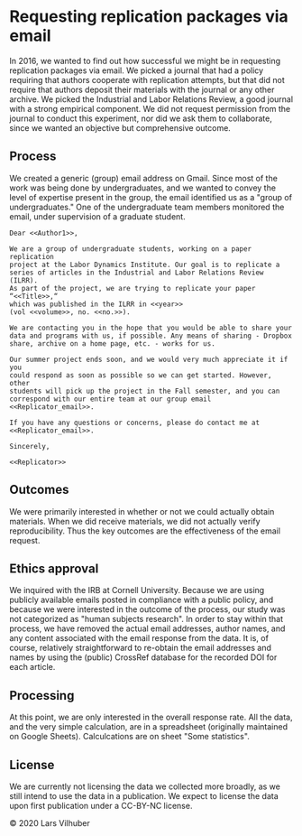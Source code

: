 # Requesting replication packages via email

In 2016, we wanted to find out how successful we might be in requesting replication packages via email. We picked a journal that had a policy requiring that authors cooperate with replication attempts, but that did not require that authors deposit their materials with the journal or any other archive. We picked the Industrial and Labor Relations Review, a good journal with a strong empirical component. We did not request permission from the journal to conduct this experiment, nor did we ask them to collaborate, since we wanted an objective but comprehensive outcome.

## Process

We created a generic (group) email address on Gmail. Since most of the work was being done by undergraduates, and we wanted to convey the level of expertise present in the group, the email identified us as a "group of undergraduates." One of the undergraduate team members monitored the email, under supervision of a graduate student. 

```
Dear <<Author1>>,

We are a group of undergraduate students, working on a paper replication 
project at the Labor Dynamics Institute. Our goal is to replicate a 
series of articles in the Industrial and Labor Relations Review (ILRR). 
As part of the project, we are trying to replicate your paper “<<Title>>,“
which was published in the ILRR in <<year>> 
(vol <<volume>>, no. <<no.>>). 

We are contacting you in the hope that you would be able to share your
data and programs with us, if possible. Any means of sharing - Dropbox 
share, archive on a home page, etc. - works for us. 

Our summer project ends soon, and we would very much appreciate it if you
could respond as soon as possible so we can get started. However, other
students will pick up the project in the Fall semester, and you can 
correspond with our entire team at our group email <<Replicator_email>>.

If you have any questions or concerns, please do contact me at <<Replicator_email>>.

Sincerely,

<<Replicator>>
```

## Outcomes 

We were primarily interested in whether or not we could actually obtain materials. When we did receive materials, we did not actually verify reproducibility. Thus the key outcomes are the effectiveness of the email request. 

## Ethics approval

We inquired with the IRB at Cornell University. Because we are using publicly available emails posted in compliance with a public policy, and because we were interested in the outcome of the process, our study was not categorized as "human subjects research". In order to stay within that process, we have removed the actual email addresses, author names, and any content associated with the email response from the data. It is, of course, relatively straightforward to re-obtain the email addresses and names by using the (public) CrossRef database for the recorded DOI for each article. 

## Processing

At this point, we are only interested in the overall response rate. All the data, and the very simple calculation, are in a spreadsheet (originally maintained on Google Sheets). Calculcations are on sheet "Some statistics".

## License

We are currently not licensing the data we collected more broadly, as we still intend to use the data in a publication. We expect to license the data upon first publication under a CC-BY-NC license.

&copy; 2020 Lars Vilhuber